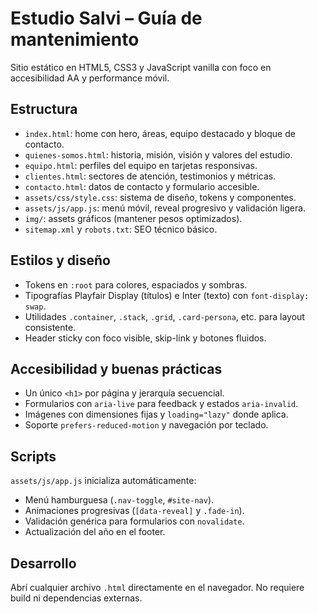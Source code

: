 # Estudio Salvi – Guía de mantenimiento

Sitio estático en HTML5, CSS3 y JavaScript vanilla con foco en accesibilidad AA y performance móvil.

## Estructura

- `index.html`: home con hero, áreas, equipo destacado y bloque de contacto.
- `quienes-somos.html`: historia, misión, visión y valores del estudio.
- `equipo.html`: perfiles del equipo en tarjetas responsivas.
- `clientes.html`: sectores de atención, testimonios y métricas.
- `contacto.html`: datos de contacto y formulario accesible.
- `assets/css/style.css`: sistema de diseño, tokens y componentes.
- `assets/js/app.js`: menú móvil, reveal progresivo y validación ligera.
- `img/`: assets gráficos (mantener pesos optimizados).
- `sitemap.xml` y `robots.txt`: SEO técnico básico.

## Estilos y diseño

- Tokens en `:root` para colores, espaciados y sombras.
- Tipografías Playfair Display (títulos) e Inter (texto) con `font-display: swap`.
- Utilidades `.container`, `.stack`, `.grid`, `.card-persona`, etc. para layout consistente.
- Header sticky con foco visible, skip-link y botones fluidos.

## Accesibilidad y buenas prácticas

- Un único `<h1>` por página y jerarquía secuencial.
- Formularios con `aria-live` para feedback y estados `aria-invalid`.
- Imágenes con dimensiones fijas y `loading="lazy"` donde aplica.
- Soporte `prefers-reduced-motion` y navegación por teclado.

## Scripts

`assets/js/app.js` inicializa automáticamente:
- Menú hamburguesa (`.nav-toggle`, `#site-nav`).
- Animaciones progresivas (`[data-reveal]` y `.fade-in`).
- Validación genérica para formularios con `novalidate`.
- Actualización del año en el footer.

## Desarrollo

Abrí cualquier archivo `.html` directamente en el navegador. No requiere build ni dependencias externas.
